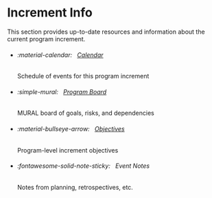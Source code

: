 # Increment Info

This section provides up-to-date resources and information about the current program increment.

<div class="grid cards" markdown>

-   ###### :material-calendar: &nbsp; [Calendar](4/calendar.md)

    Schedule of events for this program increment

-   ###### :simple-mural: &nbsp; [Program Board](https://app.mural.co/t/ecis6578/m/ecis6578/1706552050496/47cf8b1425e58eb981b34e3feab12d248b98c443?sender=u4d7fc200d51cbdba67ba7346)

    MURAL board of goals, risks, and dependencies

-   ###### :material-bullseye-arrow: &nbsp; [Objectives](4/objectives.md)

    Program-level increment objectives

-   ###### :fontawesome-solid-note-sticky: &nbsp; Event Notes

    Notes from planning, retrospectives, etc.

</div>
